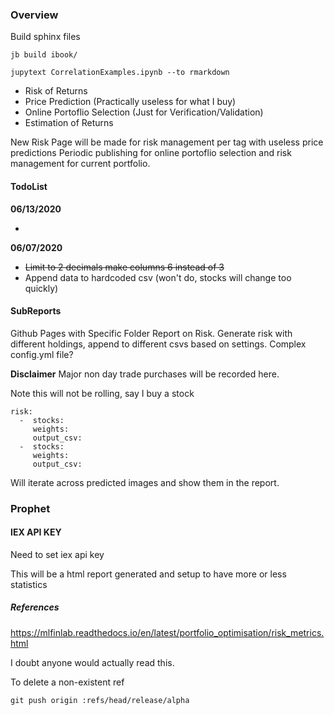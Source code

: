 ### Overview

Build sphinx files

```
jb build ibook/
```

```
jupytext CorrelationExamples.ipynb --to rmarkdown
```

* Risk of Returns
* Price Prediction (Practically useless for what I buy)
* Online Portoflio Selection (Just for Verification/Validation)
* Estimation of Returns

New Risk Page will be made for risk management per tag with useless price predictions
Periodic publishing for online portoflio selection and risk management for current portfolio.


#### TodoList

**06/13/2020**

* 

**06/07/2020**
* ~~Limit to 2 decimals make columns 6 instead of 3~~
* Append data to hardcoded csv (won't do, stocks will change too quickly)

#### SubReports

Github Pages with Specific Folder Report on Risk.
Generate risk with different holdings, append to different csvs based on settings.
Complex config.yml file?


**Disclaimer** Major non day trade purchases will be recorded here.

Note this will not be rolling, say I buy a stock
```
risk:
  -  stocks:
     weights:
     output_csv:
  -  stocks:
     weights:
     output_csv:
```

Will iterate across predicted images and show them in the report.

### Prophet
#### IEX API KEY

Need to set iex api key

This will be a html report generated and setup to have more or less statistics

##### References


https://mlfinlab.readthedocs.io/en/latest/portfolio_optimisation/risk_metrics.html

I doubt anyone would actually read this.

To delete a non-existent ref
```
git push origin :refs/head/release/alpha
```
